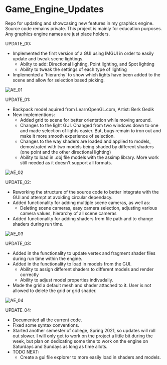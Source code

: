 # Game_Engine_Updates
Repo for updating and showcasing new features in my graphics engine. Source code remains private. 
This project is mainly for education purposes. Any graphics engine names are just place holders.


UPDATE_00: 
- Implemented the first version of a GUI using IMGUI in order to easily update and tweak scene lightings.
   - Abilty to add: Directional lighting, Point lighting, and Spot lighting
   - Ability to tweak the settings of each type of lighting
- Implemented a 'hierarchy' to show which lights have been added to the scene and allow for selection
  based picking.
  
![AE_01](https://user-images.githubusercontent.com/54217603/104331324-efe0bd00-54bc-11eb-8b87-3cfa4c2ecf5e.gif)


UPDATE_01:
   - Backpack model aquired from LearnOpenGL.com, Artist: Berk Gedik
   - New implementions:
      - Added grid to scene for better orientation while moving around.
      - Changes to the light GUI. Changed from two windows down to one and made selection of lights easier. 
        But, bugs remain to iron out and make it more smooth experience of selection.
      - Changes to the way shaders are loaded and applied to models, demostrated with two models being shaded by
        different shaders (one point and the other directional lighting)
      - Ability to load in .obj file models with the assimp library. More work still needed as it doesn't support all formats.


![AE_02](https://user-images.githubusercontent.com/54217603/104759489-fcb81780-572d-11eb-9f47-59fd1d380b1e.gif)


UPDATE_02:
   - Reworking the structure of the source code to better integrate with the GUI and attempt at avoiding circular dependacy.
   - Added functionality for adding multiple scene cameras, as well as:
      - Deleting scene cameras, easy camera selection, adjusting various camera values, hierarchy of all scene cameras
   - Added functionality for adding shaders from file path and to change shaders during run time.

![AE_03](https://user-images.githubusercontent.com/54217603/104824560-c60ef980-5820-11eb-982c-4a64eea76414.gif)


UPDATE_03:
   - Added in the functionality to update vertex and fragment shader files during run time within the engine.
   - Added in the functionality to load in models from the GUI.
      - Ability to assign different shaders to different models and render correctly
      - Ability to adjust model properties indivudally.
   - Made the grid a default mesh and shader attached to it. User is not allowed to delete the grid or grid shader.

![AE_04](https://user-images.githubusercontent.com/54217603/104964444-6cd2d180-59aa-11eb-924a-672d6d4515de.gif)

UPDATE_04:
   - Documented all the current code.
   - Fixed some syntax conventions.
   - Started another semester of college, Spring 2021, so updates will roll out slower. I will only get to work on the project 
     a little bit during the week, but plan on dedicating some time to work on the engine on Saturdays and Sundays
     as long as time allots.
   - TODO NEXT:
      - Create a gui file explorer to more easily load in shaders and models.
